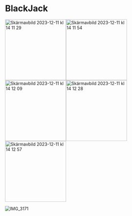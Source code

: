 # BlackJack
<img width="200" alt="Skärmavbild 2023-12-11 kl  14 11 29" src="https://github.com/maidads/BlackJack/assets/98819095/388feab4-8230-4475-b60d-5769c5dfaab1"><img width="200" alt="Skärmavbild 2023-12-11 kl  14 11 54" src="https://github.com/maidads/BlackJack/assets/98819095/a70f676b-b494-471b-9b03-d8a5f4fa7e5a"><img width="200" alt="Skärmavbild 2023-12-11 kl  14 12 09" src="https://github.com/maidads/BlackJack/assets/98819095/0167e187-9ebc-4460-8fbb-3c9fc7692c72"><img width="200" alt="Skärmavbild 2023-12-11 kl  14 12 28" src="https://github.com/maidads/BlackJack/assets/98819095/04bbd28a-7bad-4af8-8d2e-c3d6d837eadc">
<img width="200" alt="Skärmavbild 2023-12-11 kl  14 12 57" src="https://github.com/maidads/BlackJack/assets/98819095/2c01964b-ff59-404f-b433-0dcfec7e4d4c">

![IMG_3171](https://github.com/maidads/BlackJack/assets/98819095/8bb5c78b-e7b4-4f94-b968-ecee86061128)


